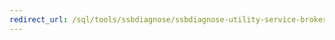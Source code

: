 ```yaml
---
redirect_url: /sql/tools/ssbdiagnose/ssbdiagnose-utility-service-broker?view=sql-server-2014
---
```

